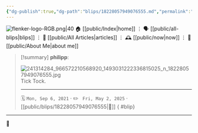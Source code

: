 ```yaml
---
{"dg-publish":true,"dg-path":"blips/18228057949076555.md","permalink":"/blips/18228057949076555/","title":"philipp on instagram @ 2021-09-06","created":"2021-09-06T16:00:00","updated":"2025-05-02T17:43:08"}
---
```



<div class="transclusion internal-embed is-loaded"><div class="markdown-embed">




![flenker-logo-RGB.png|40](/img/user/attachments/flenker-logo-RGB.png)
🏠 [[public/Index\|home]]  ⋮ 🗣️ [[public/all-blips\|blips]] ⋮  📝 [[public/All Articles\|articles]]  ⋮ 🕰️ [[public/now\|now]] ⋮ 🪪 [[public/About Me\|about me]]


</div></div>


> [!summary] **philipp**:
>
> ![241314284_966572210568920_1493031222336815025_n_18228057949076555.jpg](/img/user/attachments/241314284_966572210568920_1493031222336815025_n_18228057949076555.jpg)
> Tick Tock.
> - - -
>
> 🗓️ <code>Mon, Sep 6, 2021</code>  · ✏️ <code> Fri, May 2, 2025</code>  · [[public/blips/18228057949076555\|🔗]]
{ #blip}


- - -

 👾
